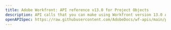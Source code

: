 ```yaml
---
title: Adobe Workfront: API reference v13.0 for Project Objects
description: API calls that you can make using Workfront version 13.0 APIs for Projects.
openAPISpec: https://raw.githubusercontent.com/AdobeDocs/wf-apis/main/project_v13.json
---
```

